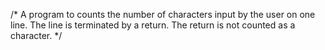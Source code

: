 /* A program to counts the number of characters input
   by the user on one line. The line is terminated by
   a return.  The return is not counted as a character. */

